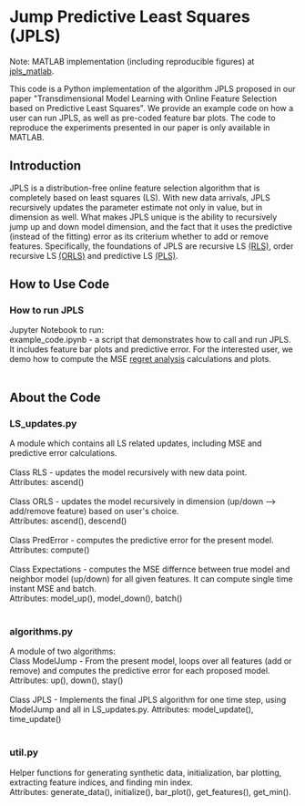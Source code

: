 # Jump Predictive Least Squares (JPLS)

Note: MATLAB implementation (including reproducible figures) at [jpls_matlab](https://github.com/marija-iloska/jpls_matlab).

This code is a Python implementation of the algorithm JPLS proposed in our paper "Transdimensional Model Learning with Online Feature Selection based on Predictive Least Squares".
We provide an example code on how a user can run JPLS, as well as pre-coded feature bar plots. The code to reproduce the experiments presented in our paper is only available in MATLAB.

## Introduction
JPLS is a distribution-free online feature selection algorithm that is completely based on least squares (LS). With new data arrivals, JPLS recursively updates the parameter estimate not only
in value, but in dimension as well. What makes JPLS unique is the ability to recursively jump up and down model dimension, and the fact that it uses the predictive (instead of the fitting) error as its criterium whether to add or remove features.
Specifically, the foundations of JPLS are recursive LS [(RLS)](https://dl.acm.org/doi/book/10.5555/151045), order recursive LS [(ORLS)](https://dl.acm.org/doi/book/10.5555/151045) and predictive LS [(PLS)](https://academic.oup.com/imamci/article-abstract/3/2-3/211/660741).

## How to Use Code

### How to run JPLS
Jupyter Notebook to run: <br/>
example_code.ipynb - a script that demonstrates how to call and run JPLS. It includes feature bar plots and predictive error. For the interested user, we demo how to compute the MSE [regret analysis](https://pubsonline.informs.org/doi/abs/10.1287/opre.30.5.961) calculations and plots. <br/> 
<br/> 

## About the Code
### LS_updates.py
A module which contains all LS related updates, including MSE and predictive error calculations. <br/> 
<br/>
Class RLS - updates the model recursively with new data point.  <br/> 
Attributes: ascend() <br/>
<br/>
Class ORLS - updates the model recursively in dimension (up/down --> add/remove feature) based on user's choice. <br/> 
Attributes: ascend(), descend() <br/>
<br/>
Class PredError - computes the predictive error for the present model. <br/>
Attributes: compute() <br/>
<br/>
Class Expectations - computes the MSE differnce between true model and neighbor model (up/down) for all given features. It can compute single time instant MSE and batch. <br/>
Attributes: model_up(), model_down(), batch() <br/>
<br/>

### algorithms.py
A module of two algorithms:  <br/> 
Class ModelJump - From the present model, loops over all features (add or remove) and computes the predictive error for each proposed model. <br/>
Attributes: up(), down(), stay() <br/>
<br/>
Class JPLS - Implements the final JPLS algorithm for one time step, using ModelJump and all in LS_updates.py.
Attributes: model_update(), time_update() <br/>
<br/>

### util.py
Helper functions for generating synthetic data, initialization, bar plotting, extracting feature indices, and finding min index. <br/>
Attributes: generate_data(), initialize(), bar_plot(), get_features(), get_min().













